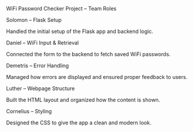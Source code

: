  WiFi Password Checker Project – Team Roles

 Solomon – Flask Setup

Handled the initial setup of the Flask app and backend logic.

 Daniel – WiFi Input & Retrieval

Connected the form to the backend to fetch saved WiFi passwords.

 Demetris – Error Handling

Managed how errors are displayed and ensured proper feedback to users.

 Luther – Webpage Structure

Built the HTML layout and organized how the content is shown.

 Cornelius – Styling

Designed the CSS to give the app a clean and modern look.

